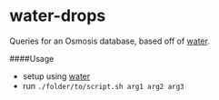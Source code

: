 water-drops
===========

Queries for an Osmosis database, based off of [water](https://github.com/osmlab/water).

####Usage
- setup using [water](https://github.com/osmlab/water)
- run `./folder/to/script.sh arg1 arg2 arg3`
